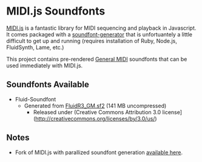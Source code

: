 # MIDI.js Soundfonts

[MIDI.js](https://github.com/mudcube/MIDI.js) is a fantastic library for MIDI sequencing and playback in Javascript. It comes packaged with a [soundfont-generator](https://github.com/mudcube/MIDI.js/blob/master/soundfont-generator/ruby/soundfont_builder.rb) that is unfortuantely a little difficult to get up and running (requires installation of Ruby, Node.js, FluidSynth, Lame, etc.)

This project contains pre-rendered [General MIDI](https://en.wikipedia.org/wiki/General_MIDI) soundfonts that can be used immediately with MIDI.js.

Soundfonts Available
----

- Fluid-Soundfont
    - Generated from [FluidR3_GM.sf2](http://www.musescore.org/download/fluid-soundfont.tar.gz) (141 MB uncompressed)
        - Released under (Creative Commons Attribution 3.0 license](http://creativecommons.org/licenses/by/3.0/us/)

Notes
-----

- Fork of MIDI.js with parallized soundfont generation [available here](https://github.com/gleitz/MIDI.js).
